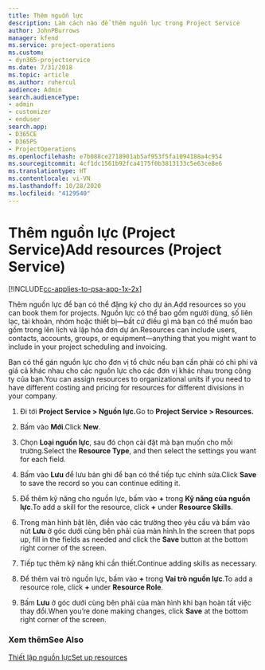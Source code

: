 ```yaml
---
title: Thêm nguồn lực
description: Làm cách nào để thêm nguồn lực trong Project Service
author: JohnPBurrows
manager: kfend
ms.service: project-operations
ms.custom:
- dyn365-projectservice
ms.date: 7/31/2018
ms.topic: article
ms.author: ruhercul
audience: Admin
search.audienceType:
- admin
- customizer
- enduser
search.app:
- D365CE
- D365PS
- ProjectOperations
ms.openlocfilehash: e7b088ce2718901ab5af953f5fa1094188a4c954
ms.sourcegitcommit: 4cf1dc1561b92fca4175f0b3813133c5e63ce8e6
ms.translationtype: HT
ms.contentlocale: vi-VN
ms.lasthandoff: 10/28/2020
ms.locfileid: "4129540"
---
```

# <a name="add-resources-project-service"></a><span data-ttu-id="960f7-103">Thêm nguồn lực (Project Service)</span><span class="sxs-lookup"><span data-stu-id="960f7-103">Add resources (Project Service)</span></span>

[!INCLUDE[cc-applies-to-psa-app-1x-2x](../includes/cc-applies-to-psa-app-1x-2x.md)]

<span data-ttu-id="960f7-104">Thêm nguồn lực để bạn có thể đăng ký cho dự án.</span><span class="sxs-lookup"><span data-stu-id="960f7-104">Add resources so you can book them for projects.</span></span> <span data-ttu-id="960f7-105">Nguồn lực có thể bao gồm người dùng, số liên lạc, tài khoản, nhóm hoặc thiết bị—bất cứ điều gì mà bạn có thể muốn bao gồm trong lên lịch và lập hóa đơn dự án.</span><span class="sxs-lookup"><span data-stu-id="960f7-105">Resources can include users, contacts, accounts, groups, or equipment—anything that you might want to include in your project scheduling and invoicing.</span></span>  
  
<span data-ttu-id="960f7-106">Bạn có thể gán nguồn lực cho đơn vị tổ chức nếu bạn cần phải có chi phí và giá cả khác nhau cho các nguồn lực cho các đơn vị khác nhau trong công ty của bạn.</span><span class="sxs-lookup"><span data-stu-id="960f7-106">You can assign resources to organizational units if you need to have different costing and pricing for resources for different divisions in your company.</span></span>  
  
1.  <span data-ttu-id="960f7-107">Đi tới **Project Service > Nguồn lực.**</span><span class="sxs-lookup"><span data-stu-id="960f7-107">Go to **Project Service > Resources.**</span></span>  
  
2.  <span data-ttu-id="960f7-108">Bấm vào **Mới**.</span><span class="sxs-lookup"><span data-stu-id="960f7-108">Click **New**.</span></span>  
  
3.  <span data-ttu-id="960f7-109">Chọn **Loại nguồn lực**, sau đó chọn cài đặt mà bạn muốn cho mỗi trường.</span><span class="sxs-lookup"><span data-stu-id="960f7-109">Select the **Resource Type**, and then select the settings you want for each field.</span></span>  
  
4.  <span data-ttu-id="960f7-110">Bấm vào **Lưu** để lưu bản ghi để bạn có thể tiếp tục chỉnh sửa.</span><span class="sxs-lookup"><span data-stu-id="960f7-110">Click **Save** to save the record so you can continue editing it.</span></span>  
  
5.  <span data-ttu-id="960f7-111">Để thêm kỹ năng cho nguồn lực, bấm vào **+** trong **Kỹ năng của nguồn lực**.</span><span class="sxs-lookup"><span data-stu-id="960f7-111">To add a skill for the resource, click **+** under **Resource Skills**.</span></span>  
  
6.  <span data-ttu-id="960f7-112">Trong màn hình bật lên, điền vào các trường theo yêu cầu và bấm vào nút **Lưu** ở góc dưới cùng bên phải của màn hình.</span><span class="sxs-lookup"><span data-stu-id="960f7-112">In the screen that pops up, fill in the fields as needed and click the **Save** button at the bottom right corner of the screen.</span></span>  
  
7.  <span data-ttu-id="960f7-113">Tiếp tục thêm kỹ năng khi cần thiết.</span><span class="sxs-lookup"><span data-stu-id="960f7-113">Continue adding skills as necessary.</span></span>  
  
8.  <span data-ttu-id="960f7-114">Để thêm vai trò nguồn lực, bấm vào **+** trong **Vai trò nguồn lực**.</span><span class="sxs-lookup"><span data-stu-id="960f7-114">To add a resource role, click **+** under **Resource Role**.</span></span>  
  
9. <span data-ttu-id="960f7-115">Bấm **Lưu** ở góc dưới cùng bên phải của màn hình khi bạn hoàn tất việc thay đổi.</span><span class="sxs-lookup"><span data-stu-id="960f7-115">When you’re done making changes, click **Save** at the bottom right corner of the screen.</span></span>  
  
### <a name="see-also"></a><span data-ttu-id="960f7-116">Xem thêm</span><span class="sxs-lookup"><span data-stu-id="960f7-116">See Also</span></span>  
 [<span data-ttu-id="960f7-117">Thiết lập nguồn lực</span><span class="sxs-lookup"><span data-stu-id="960f7-117">Set up resources</span></span>](../psa/set-up-resources.md)
